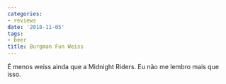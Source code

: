 ```yaml
---
categories:
- reviews
date: '2018-11-05'
tags:
- beer
title: Burgman Fun Weiss
---
```


É menos weiss ainda que a Midnight Riders. Eu não me lembro mais que isso.